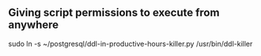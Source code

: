 ## Giving script permissions to execute from anywhere
sudo ln -s ~/postgresql/ddl-in-productive-hours-killer.py /usr/bin/ddl-killer

